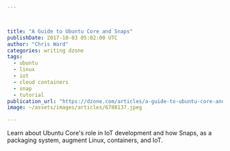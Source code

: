 ```yaml
---



title: "A Guide to Ubuntu Core and Snaps"
publishDate: 2017-10-03 05:02:00 UTC
author: "Chris Ward"
categories: writing dzone
tags:
  - ubuntu
  - linux
  - iot
  - cloud containers
  - snap
  - tutorial
publication_url: "https://dzone.com/articles/a-guide-to-ubuntu-core-and-snaps"
image: ~/assets/images/articles/6788137.jpeg

---
```

Learn about Ubuntu Core's role in IoT development and how Snaps, as a packaging system, augment Linux, containers, and IoT.

